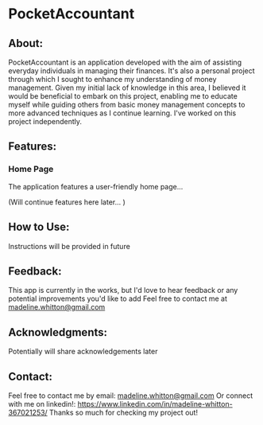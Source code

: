 # PocketAccountant
## About:
PocketAccountant is an application developed with the aim of assisting everyday individuals in managing their finances. It's also a personal project through which I sought to enhance my understanding of money management. Given my initial lack of knowledge in this area, I believed it would be beneficial to embark on this project, enabling me to educate myself while guiding others from basic money management concepts to more advanced techniques as I continue learning. I've worked on this project independently. 

## Features:
### Home Page
The application features a user-friendly home page...

(Will continue features here later... )

## How to Use:
Instructions will be provided in future 

## Feedback:
This app is currently in the works, but I'd love to hear feedback or any potential improvements you'd like to add
Feel free to contact me at madeline.whitton@gmail.com

## Acknowledgments:
Potentially will share acknowledgements later 

## Contact:
Feel free to contact me by email: madeline.whitton@gmail.com 
Or connect with me on linkedin!: https://www.linkedin.com/in/madeline-whitton-367021253/ 
Thanks so much for checking my project out! 
